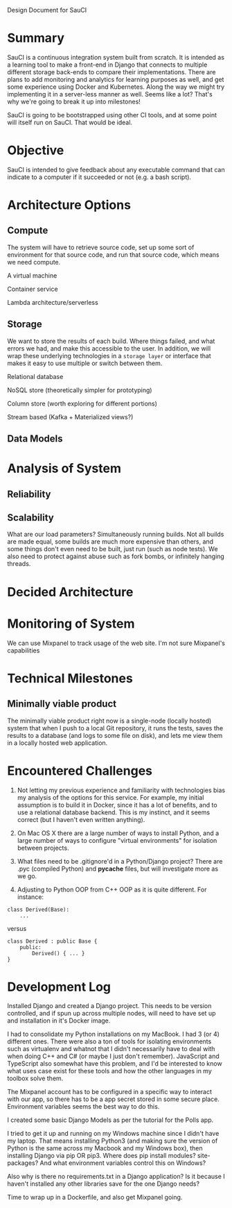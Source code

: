 Design Document for SauCI

# Summary

SauCI is a continuous integration system built from scratch. It is intended as a learning tool to make a front-end in Django that connects to multiple different storage back-ends to compare their implementations. There are plans to add monitoring and analytics for learning purposes as well, and get some experience using Docker and Kubernetes. Along the way we might try implementing it in a server-less manner as well. Seems like a lot? That's why we're going to break it up into milestones!

SauCI is going to be bootstrapped using other CI tools, and at some point will itself run on SauCI. That would be ideal.

# Objective

SauCI is intended to give feedback about any executable command that can indicate to a computer if it succeeded or not (e.g. a bash script). 

# Architecture Options

## Compute

The system will have to retrieve source code, set up some sort of environment for that source code, and run that source code, which means we need compute. 

A virtual machine

Container service

Lambda architecture/serverless

## Storage

We want to store the results of each build. Where things failed, and what errors we had, and make this accessible to the user. In addition, we will wrap these underlying technologies in a `storage layer` or interface that makes it easy to use multiple or switch between them.

Relational database

NoSQL store (theoretically simpler for prototyping)

Column store (worth exploring for different portions)

Stream based (Kafka + Materialized views?)

## Data Models



# Analysis of System

## Reliability

## Scalability

What are our load parameters? Simultaneously running builds. Not all builds are made equal, some builds are much more expensive than others, and some things don't even need to be built, just run (such as node tests). We also need to protect against abuse such as fork bombs, or infinitely hanging threads.

# Decided Architecture

# Monitoring of System

We can use Mixpanel to track usage of the web site. I'm not sure Mixpanel's capabilities 

# Technical Milestones

## Minimally viable product

The minimally viable product right now is a single-node (locally hosted) system that when I push to a local Git repository, it runs the tests, saves the results to a database (and logs to some file on disk), and lets me view them in a locally hosted web application.

# Encountered Challenges

1. Not letting my previous experience and familiarity with technologies bias my analysis of the options for this service. For example, my initial assumption is to build it in Docker, since it has a lot of benefits, and to use a relational database backend. This is my instinct, and it seems correct (but I haven't even written anything).

2. On Mac OS X there are a large number of ways to install Python, and a large number of ways to configure "virtual environments" for isolation between projects.

3. What files need to be .gitignore'd in a Python/Django project? There are .pyc (compiled Python) and __pycache__ files, but will investigate more as we go.

4. Adjusting to Python OOP from C++ OOP as it is quite different. For instance:

```
class Derived(Base):
    ...
```

versus 

```
class Derived : public Base {
    public:
        Derived() { ... }
}
```

# Development Log

Installed Django and created a Django project. This needs to be version controlled, and if spun up across multiple nodes, will need to have set up and installation in it's Docker image.

I had to consolidate my Python installations on my MacBook. I had 3 (or 4) different ones. There were also a ton of tools for isolating environments such as virtualenv and whatnot that I didn't necessarily have to deal with when doing C++ and C# (or maybe I just don't remember). JavaScript and TypeScript also somewhat have this problem, and I'd be interested to know what uses case exist for these tools and how the other languages in my toolbox solve them.

The Mixpanel account has to be configured in a specific way to interact with our app, so there has to be a app secret stored in some secure place. Environment variables seems the best way to do this.

I created some basic Django Models as per the tutorial for the Polls app. 

I tried to get it up and running on my Windows machine since I didn't have my laptop. That means installing Python3 (and making sure the version of Python is the same across my Macbook and my Windows box), then installing Django via pip OR pip3. Where does pip install modules? site-packages? And what environment variables control this on Windows?

Also why is there no requirements.txt in a Django application? Is it because I haven't installed any other libraries save for the one Django needs?

Time to wrap up in a Dockerfile, and also get Mixpanel going.

